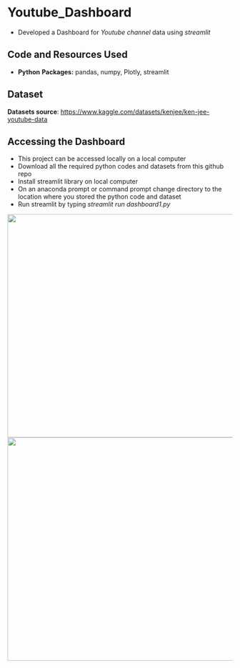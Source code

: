 # Youtube_Dashboard
* Developed a Dashboard for *Youtube channel* data using *streamlit* 


## Code and Resources Used 
* **Python**
**Packages:** pandas, numpy, Plotly, streamlit 

## Dataset
**Datasets source**: https://www.kaggle.com/datasets/kenjee/ken-jee-youtube-data

## Accessing the Dashboard
* This project can be accessed locally on a local computer 
* Download all the required python codes and datasets from this github repo
* Install streamlit library on local computer
* On an anaconda prompt or command prompt change directory to the location where you stored the python code and dataset
* Run streamlit by typing *streamlit run dashboard1.py*



<img src="https://github.com/Khlement/Youtube_Dashboard/assets/87413037/d491b70e-7e74-48fc-a0d3-2b0c061d1001" width="900" height="500">
<img src="https://github.com/Khlement/Youtube_Dashboard/assets/87413037/ed637475-1e57-482a-b5a6-a8853260ed19" width="900" height="500">

